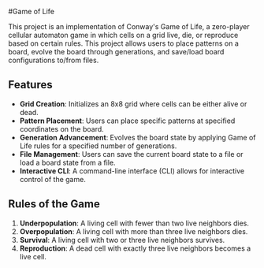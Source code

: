 #Game of Life

This project is an implementation of Conway's Game of Life, a zero-player cellular automaton game in which cells on a grid live, die, or reproduce based on certain rules. This project allows users to place patterns on a board, evolve the board through generations, and save/load board configurations to/from files.

## Features
- **Grid Creation**: Initializes an 8x8 grid where cells can be either alive or dead.
- **Pattern Placement**: Users can place specific patterns at specified coordinates on the board.
- **Generation Advancement**: Evolves the board state by applying Game of Life rules for a specified number of generations.
- **File Management**: Users can save the current board state to a file or load a board state from a file.
- **Interactive CLI**: A command-line interface (CLI) allows for interactive control of the game.

## Rules of the Game
1. **Underpopulation**: A living cell with fewer than two live neighbors dies.
2. **Overpopulation**: A living cell with more than three live neighbors dies.
3. **Survival**: A living cell with two or three live neighbors survives.
4. **Reproduction**: A dead cell with exactly three live neighbors becomes a live cell.

